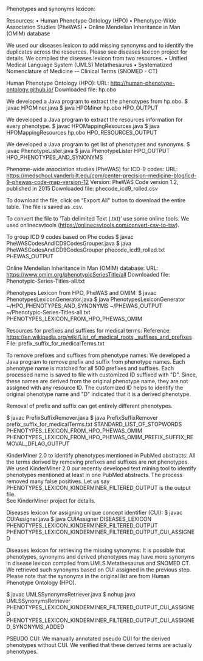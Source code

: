 Phenotypes and synonyms lexicon:

Resources:
•	Human Phenotype Ontology (HPO)
•	Phenotype-Wide Association Studies (PheWAS)
•	Online Mendelian Inheritance in Man (OMIM) database

We used our diseases lexicon to add missing synonyms and to identify the duplicates across the resources. Please see diseases lexicon project for details. We compiled the diseases lexicon from two resources. 
•	Unified Medical Language System (UMLS) Metathesaurus
•	Systematized Nomenclature of Medicine -- Clinical Terms (SNOMED - CT)


Human Phenotype Ontology (HPO):
URL: http://human-phenotype-ontology.github.io/
Downloaded file: hp.obo

We developed a Java program to extract the phenotypes from hp.obo. 
$ javac HPOMiner.java
$ java HPOMiner hp.obo HPO_OUTPUT

We developed a Java program to extract the resources information for every phenotype. 
$ javac HPOMappingResources.java
$ java HPOMappingResources hp.obo HPO_RESOURCES_OUTPUT

We developed a Java program to get list of phenotypes and synonyms.
$ javac PhenotypeLister.java
$ java PhenotypeLister HPO_OUTPUT HPO_PHENOTYPES_AND_SYNONYMS


Phenome-wide association studies (PheWAS) for ICD-9 codes:
URL: https://medschool.vanderbilt.edu/cpm/center-precision-medicine-blog/icd-9-phewas-code-map-version-12
Version: PheWAS Code version 1.2, published in 2015
Downloaded file: phecode_icd9_rolled.csv

To download the file, click on “Export All” button to download the entire table. The file is saved as .csv. 

To convert the file to ‘Tab delimited Text (.txt)’ use some online tools. We used onlinecsvtools (https://onlinecsvtools.com/convert-csv-to-tsv).

To group ICD 9 codes based on Phe codes
$ javac PheWASCodesAndICD9CodesGrouper.java
$ java PheWASCodesAndICD9CodesGrouper phecode_icd9_rolled.txt PHEWAS_OUTPUT


Online Mendelian Inheritance in Man (OMIM) database:
URL: https://www.omim.org/phenotypicSeriesTitle/all
Downloaded file: Phenotypic-Series-Titles-all.txt 


Phenotypes Lexicon from HPO, PheWAS and OMIM:
$ javac PhenotypesLexiconGenerator.java
$ java PhenotypesLexiconGenerator ~/HPO_PHENOTYPES_AND_SYNONYMS ~/PHEWAS_OUTPUT ~/Phenotypic-Series-Titles-all.txt PHENOTYPES_LEXICON_FROM_HPO_PHEWAS_OMIM


Resources for prefixes and suffixes for medical terms:
Reference: https://en.wikipedia.org/wiki/List_of_medical_roots,_suffixes_and_prefixes
File: prefix_suffix_for_medicalTerms.txt

To remove prefixes and suffixes from phenotype names:
We developed a Java program to remove prefix and suffix from phenotype names. Each phenotype name is matched for all 500 prefixes and suffixes. Each processed name is saved to file with customized ID suffixed with "<underscore>D". Since, these names are derived from the original phenotype name, they are not assigned with any resource ID. The customized ID helps to identify the original phenotype name and "<underscore>D" indicated that it is a derived phenotype.

Removal of prefix and suffix can get entirely different phenotypes.

$ javac PrefixSuffixRemover.java
$ java PrefixSuffixRemover prefix_suffix_for_medicalTerms.txt STANDARD_LIST_OF_STOPWORDS PHENOTYPES_LEXICON_FROM_HPO_PHEWAS_OMIM PHENOTYPES_LEXICON_FROM_HPO_PHEWAS_OMIM_PREFIX_SUFFIX_REMOVAL_DFLAG_OUTPUT


KinderMiner 2.0 to identify phenotypes mentioned in PubMed abstracts:
All the terms derived by removing prefixes and suffixes are not phenotypes. We used KinderMiner 2.0 our recently developed text mining tool to identify phenotypes mentioned at least in one PubMed abstracts. The process removed many false positives. Let us say PHENOTYPES_LEXICON_KINDERMINER_FILTERED_OUTPUT is the output file.  
See KinderMiner project for details. 


Diseases lexicon for assigning unique concept identifier (CUI):
$ javac CUIAssigner.java
$ java CUIAssigner DISEASES_LEXICON PHENOTYPES_LEXICON_KINDERMINER_FILTERED_OUTPUT PHENOTYPES_LEXICON_KINDERMINER_FILTERED_OUTPUT_CUI_ASSIGNED


Diseases lexicon for retrieving the missing synonyms:
It is possible that phenotypes, synonyms and derived phenotypes may have more synonyms in disease lexicon compiled from UMLS Metathesaurus and SNOMED CT. We retrieved such synonyms based on CUI assigned in the previous step. Please note that the synonyms in the original list are from Human Phenotype Ontology (HPO).

$ javac UMLSSynonymsRetriever.java
$ nohup java UMLSSynonymsRetriever PHENOTYPES_LEXICON_KINDERMINER_FILTERED_OUTPUT_CUI_ASSIGNED PHENOTYPES_LEXICON_KINDERMINER_FILTERED_OUTPUT_CUI_ASSIGNED_SYNONYMS_ADDED


PSEUDO CUI:
We manually annotated pseudo CUI for the derived phenotypes without CUI. We verified that these derived terms are actually phenotypes.  
